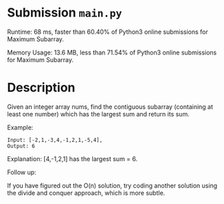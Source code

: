 # Submission `main.py`
Runtime: 68 ms, faster than 60.40% of Python3 online submissions for Maximum Subarray.

Memory Usage: 13.6 MB, less than 71.54% of Python3 online submissions for Maximum Subarray.

# Description
Given an integer array nums, find the contiguous subarray (containing at least one number) which has the largest sum and return its sum.

Example:
```
Input: [-2,1,-3,4,-1,2,1,-5,4],
Output: 6
```
Explanation: [4,-1,2,1] has the largest sum = 6.

Follow up:

If you have figured out the O(n) solution, try coding another solution using the divide and conquer approach, which is more subtle.
